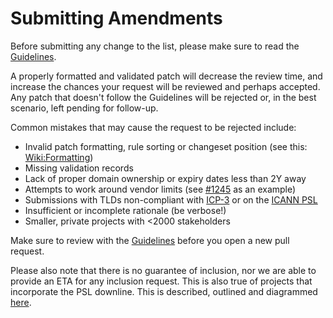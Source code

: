 # Submitting Amendments

Before submitting any change to the list, please make sure to read the [Guidelines](https://github.com/publicsuffix/list/wiki/Guidelines).

A properly formatted and validated patch will decrease the review time, and increase the chances your request will be reviewed and perhaps accepted. Any patch that doesn't follow the Guidelines will be rejected or, in the best scenario, left pending for follow-up.

Common mistakes that may cause the request to be rejected include:

- Invalid patch formatting, rule sorting or changeset position (see this: [Wiki:Formatting](https://github.com/publicsuffix/list/wiki/Format))
- Missing validation records 
- Lack of proper domain ownership or expiry dates less than 2Y away
- Attempts to work around vendor limits (see [#1245](https://github.com/publicsuffix/list/issues/1245) as an example)
- Submissions with TLDs non-compliant with [ICP-3](https://www.icann.org/resources/pages/unique-authoritative-root-2012-02-25-en) or on the [ICANN PSL](https://github.com/publicsuffix/list/wiki/Security-Considerations#icann-public-suffix-list)
- Insufficient or incomplete rationale (be verbose!)
- Smaller, private projects with <2000 stakeholders

Make sure to review with the [Guidelines](https://github.com/publicsuffix/list/wiki/Guidelines) before you open a new pull request.

Please also note that there is no guarantee of inclusion, nor we are able to provide an ETA for any inclusion request.  This is also true of projects that incorporate the PSL downline.  This is described, outlined and diagrammed [here](
https://github.com/publicsuffix/list/wiki/Guidelines#appropriate-expectations-on-derivative-propagation-use-or-inclusion).
